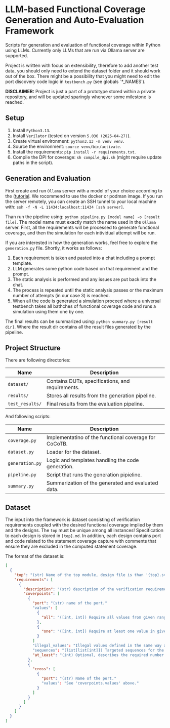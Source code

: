 # LLM-based Functional Coverage Generation and Auto-Evaluation Framework
Scripts for generation and evaluation of functional coverage within
Python using LLMs. Currently only LLMs that are run via Ollama server
are supported. 

Project is written with focus on extensibility, therefore to add another
test data, you should only need to extend the dataset folder and it should
work out of the box. There might be a possibility that you might need to edit
the port discovery code logic in `testbench.py` (see globals `*_NAMES').

**DISCLAIMER:** Project is just a part of a prototype stored within
a private repository, and will be updated sparingly whenever some
milestone is reached.


## Setup
 1. Install `Python3.13`.
 1. Install `Verilator` (tested on version `5.036 (2025-04-27)`).
 1. Create virtual environment: `python3.13 -m venv venv`.
 1. Source the environment: `source venv/bin/activate`.
 1. Install the requirements: `pip install -r requirements.txt`.
 1. Compile the DPI for coverage: `sh compile_dpi.sh` 
    (might require update paths in the script).


## Generation and Evaluation
First create and run `Ollama` server with a model of your choice according
to the ([tutorial](https://ollama.readthedocs.io/en/quickstart). We rocommend
to use the docker or podman image. If you run the server remotely, you can
create an SSH tunnel to your local machine with:
`ssh -f -N -L 11434:localhost:11434 [ssh server]`.

Than run the pipeline using: `python pipeline.py [model name] -o [result file]`.
The model name must exactly match the name used in the `Ollama` server. First,
all the requirements will be processed to generate functional coverage, and
then the simulation for each intividual attempt will be run. 

If you are interested in how the generation works, feel free to explore the
`generation.py` file. Shortly, it works as follows:
 1. Each requirement is taken and pasted into a chat including a prompt template.
 1. LLM generates some python code based on that requirement and the prompt.
 1. The static analysis is performed and any issues are put back into the chat.
 1. The process is repeated until the static analysis passes or the maximum
    number of attempts (in our case 3) is reached.
 1. When all the code is generated a simulation proceed where a universal
    testbench takes all bathches of functional coverage code and runs a
    simulation using them one by one.

The final results can be summarized using: `python summary.py [result dir]`.
Where the result dir contains all the result files generated by the pipeline.


## Project Structure
There are following directories:

| Name            | Description                                      |
|-----------------|--------------------------------------------------|
| `dataset/`      | Contains DUTs, specifications, and requirements. |
| `results/`      | Stores all results from the generation pipeline. |
| `test_results/` | Final results from the evaluation pipeline.      |


And following scripts:

| Name             | Description                                              |
|------------------|----------------------------------------------------------|
| `coverage.py`    | Implementatino of the functional coverage for CoCoTB.    |
| `dataset.py`     | Loader for the dataset.                                  |
| `generation.py`  | Logic and templates handling the code generation.        |
| `pipeline.py`    | Script that runs the generation pipieline.               |
| `summary.py`     | Summarization of the generated and evaluated data.       |


## Dataset
The input into the framework is dataset consisting of verification
requirements coupled with the desired functional coverage implied by
them and the designs. The `top` must be unique among all instances!
Specification to each design is stored in `[top].md`. In addition, each
design contains port and code related to the statement coverage capture
with comments that ensure they are excluded in the computed statement
coverage.

The format of the dataset is:
```json
[
  {
    "top": "(str) Name of the top module, design file is than '{top}.sv'",
    "requirements": [
      {
        "description": "(str) description of the verification requirement",
        "coverpoints": [
          {
            "port": "(str) name of the port."
            "values": [
              {
                "all": "([int, int]) Require all values from given range."
              },
              {
                "one": "([int, int]) Require at least one value in given range."
              }
            ]
            "illegal_values": "Illegal values defined in the same way as 'values'."
            "sequences": "(list[list[int]]) Targeted sequences for the port.",
            "at_least": "(int) Optional, describes the required number of hits."
          },
          {
            "cross": [
              {
                "port": "(str) Name of the port."
                "values": "See 'coverpoints.values' above."
              }
            ]
          }
        ]
      }
    ]
  }
]
```
